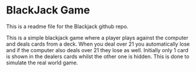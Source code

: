 # BlackJack Game

This is a readme file for the Blackjack github repo.

This is a simple blackjack game where a player plays against the computer and deals cards from a deck. When you deal over 21 you automatically lose and if the computer also deals over 21 they lose as well. Initially only 1 card is shown in the dealers cards whilst the other one is hidden. This is done to simulate the real world game. 
